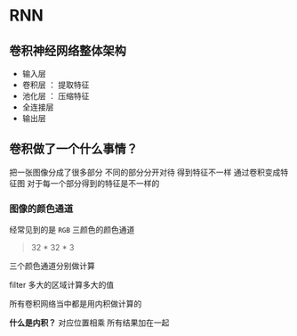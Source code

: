 # RNN


## 卷积神经网络整体架构
- 输入层  
- 卷积层 ： 提取特征
- 池化层 ： 压缩特征
- 全连接层 
- 输出层

## 卷积做了一个什么事情？
把一张图像分成了很多部分 不同的部分分开对待 得到特征不一样
通过卷积变成特征图 对于每一个部分得到的特征是不一样的


### 图像的颜色通道

经常见到的是 `RGB` 三颜色的颜色通道

> 32 * 32 * 3

三个颜色通道分别做计算

filter 多大的区域计算多大的值

所有卷积网络当中都是用内积做计算的

**什么是内积？**
对应位置相乘 所有结果加在一起






